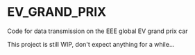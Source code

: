 # EV_GRAND_PRIX
Code for data transmission on the EEE global EV grand prix car

This project is still WIP, don't expect anything for a while...
